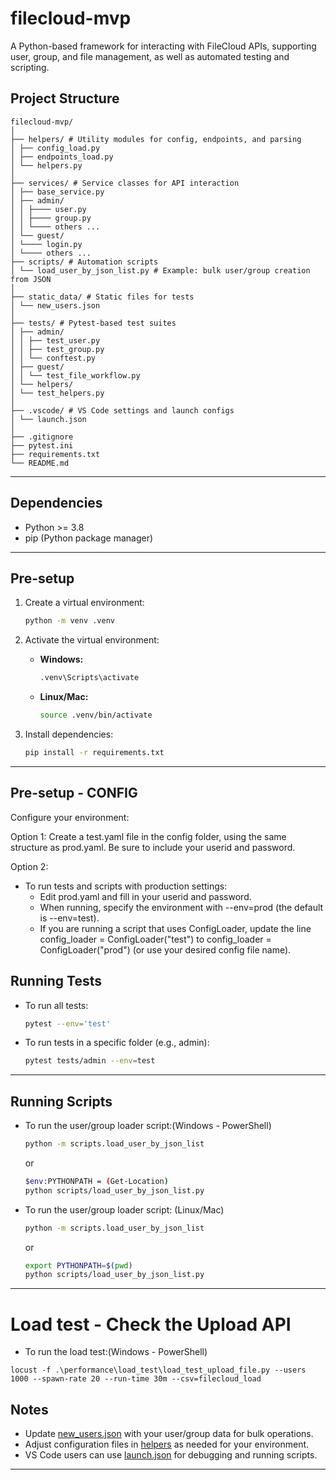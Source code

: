# filecloud-mvp

A Python-based framework for interacting with FileCloud APIs, supporting user, group, and file management, as well as automated testing and scripting.

## Project Structure
```
filecloud-mvp/
│
├── helpers/ # Utility modules for config, endpoints, and parsing
│ ├── config_load.py
│ ├── endpoints_load.py
│ └── helpers.py
│
├── services/ # Service classes for API interaction
│ ├── base_service.py
│ ├── admin/
│ │ ├──── user.py
│ │ ├──── group.py
│ │ └──── others ...
│ └── guest/
│ └──── login.py
│ └──── others ...
├── scripts/ # Automation scripts
│ └── load_user_by_json_list.py # Example: bulk user/group creation from JSON
│
├── static_data/ # Static files for tests
│ └── new_users.json
│
├── tests/ # Pytest-based test suites
│ ├── admin/
│ │ ├── test_user.py
│ │ ├── test_group.py
│ │ └── conftest.py
│ ├── guest/
│ │ └── test_file_workflow.py
│ └── helpers/
│ └── test_helpers.py
│
├── .vscode/ # VS Code settings and launch configs
│ └── launch.json
│
├── .gitignore
├── pytest.ini
├── requirements.txt
└── README.md
```

---

## Dependencies

- Python >= 3.8
- pip (Python package manager)

---

## Pre-setup

1. Create a virtual environment:
    ```sh
    python -m venv .venv
    ```

2. Activate the virtual environment:
    - **Windows:**
      ```sh
      .venv\Scripts\activate
      ```
    - **Linux/Mac:**
      ```sh
      source .venv/bin/activate
      ```

3. Install dependencies:
    ```sh
    pip install -r requirements.txt
    ```

---

## Pre-setup - CONFIG
Configure your environment:

Option 1:
Create a test.yaml file in the config folder, using the same structure as prod.yaml. Be sure to include your userid and password.

Option 2:
- To run tests and scripts with production settings:
    - Edit prod.yaml and fill in your userid and password.
    - When running, specify the environment with --env=prod (the default is --env=test).
    - If you are running a script that uses ConfigLoader, update the line config_loader = ConfigLoader("test") to config_loader = ConfigLoader("prod") (or use your desired config file name).

## Running Tests

- To run all tests:
    ```sh
    pytest --env='test'
    ```

- To run tests in a specific folder (e.g., admin):
    ```sh
    pytest tests/admin --env=test
    ```

---

## Running Scripts

- To run the user/group loader script:(Windows - PowerShell)
    ```sh
    python -m scripts.load_user_by_json_list
    ```
    or 
    ```sh
    $env:PYTHONPATH = (Get-Location)
    python scripts/load_user_by_json_list.py
    ```

- To run the user/group loader script: (Linux/Mac)
    ```sh
    python -m scripts.load_user_by_json_list
    ```
    or
    ```sh
    export PYTHONPATH=$(pwd)
    python scripts/load_user_by_json_list.py
    ```

---


# Load test - Check the Upload API

- To run the load test:(Windows - PowerShell)
```
locust -f .\performance\load_test\load_test_upload_file.py --users 1000 --spawn-rate 20 --run-time 30m --csv=filecloud_load
```

## Notes

- Update [new_users.json](http://_vscodecontentref_/3) with your user/group data for bulk operations.
- Adjust configuration files in [helpers](http://_vscodecontentref_/4) as needed for your environment.
- VS Code users can use [launch.json](http://_vscodecontentref_/5) for debugging and running scripts.

---
